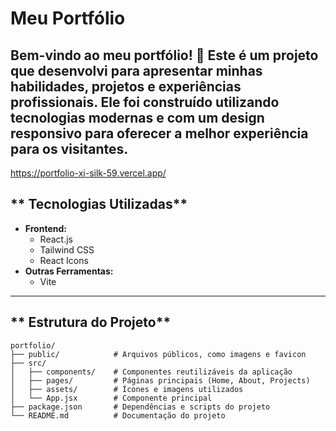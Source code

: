 # Meu Portfólio

Bem-vindo ao meu portfólio! 🎉 Este é um projeto que desenvolvi para apresentar minhas habilidades, projetos e experiências profissionais. Ele foi construído utilizando tecnologias modernas e com um design responsivo para oferecer a melhor experiência para os visitantes.
---
https://portfolio-xi-silk-59.vercel.app/

## ** Tecnologias Utilizadas**

- **Frontend:**
  - React.js
  - Tailwind CSS
  - React Icons
- **Outras Ferramentas:**
  - Vite

---

## ** Estrutura do Projeto**

```plaintext
portfolio/
├── public/            # Arquivos públicos, como imagens e favicon
├── src/
│   ├── components/    # Componentes reutilizáveis da aplicação
│   ├── pages/         # Páginas principais (Home, About, Projects)
│   ├── assets/        # Ícones e imagens utilizados
│   └── App.jsx        # Componente principal
├── package.json       # Dependências e scripts do projeto
└── README.md          # Documentação do projeto
